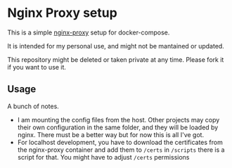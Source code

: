 # Nginx Proxy setup

This is a simple [nginx-proxy] setup for docker-compose.

It is intended for my personal use, and might not be mantained or updated.

This repository might be deleted or taken private at any time. Please fork it if you want to use it.

[nginx-proxy]: https://github.com/nginx-proxy/nginx-proxy

## Usage

A bunch of notes.

- I am mounting the config files from the host. Other projects may copy their own configuration
  in the same folder, and they will be loaded by nginx. There must be a better way but for now this is all I've got.
- For localhost development, you have to download the certificates from the nginx-proxy container and add them to `/certs` in `/scripts` there is a script for that. You might have to adjust `/certs` permissions
